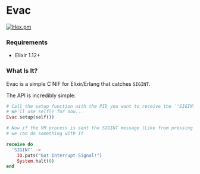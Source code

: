 # Evac

[![Hex.pm](https://img.shields.io/hexpm/v/evac.svg)](https://hex.pm/packages/evac)

### Requirements

* Elixir 1.12+

### What Is It?

Evac is a simple C NIF for Elixir/Erlang that catches `SIGINT`.

The API is incredibly simple:

```elixir
# Call the setup function with the PID you want to receive the `'SIGINT'` message...
# We'll use self() for now...
Evac.setup(self())

# Now if the VM process is sent the SIGINT message (Like from pressing Ctrl-C)
# we can do something with it

receive do
  'SIGINT' ->
    IO.puts("Got Interrupt Signal!")
    System.halt(0)
end
```